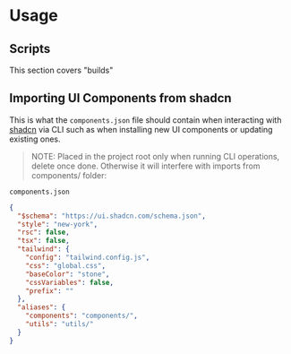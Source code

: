# Usage

## Scripts
This section covers "builds"

## Importing UI Components from shadcn

This is what the `components.json` file should contain when interacting with [shadcn](https://ui.shadcn.com/) via CLI such as when installing new UI components or updating existing ones.

> NOTE: Placed in the project root only when running CLI operations, delete once done. 
> Otherwise it will interfere with imports from components/ folder:

`components.json`
```json
{
  "$schema": "https://ui.shadcn.com/schema.json",
  "style": "new-york",
  "rsc": false,
  "tsx": false,
  "tailwind": {
    "config": "tailwind.config.js",
    "css": "global.css",
    "baseColor": "stone",
    "cssVariables": false,
    "prefix": ""
  },
  "aliases": {
    "components": "components/",
    "utils": "utils/"
  }
}
```
